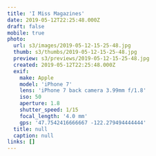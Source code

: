 ```yaml
---
title: 'I Miss Magazines'
date: 2019-05-12T22:25:48.000Z
draft: false
mobile: true
photo:
  url: s3/images/2019-05-12-15-25-48.jpg
  thumb: s3/thumbs/2019-05-12-15-25-48.jpg
  preview: s3/previews/2019-05-12-15-25-48.jpg
  created: 2019-05-12T22:25:48.000Z
  exif:
    make: Apple
    model: 'iPhone 7'
    lens: 'iPhone 7 back camera 3.99mm f/1.8'
    iso: 50
    aperture: 1.8
    shutter_speed: 1/15
    focal_length: '4.0 mm'
    gps: '47.7542416666667 -122.279494444444'
  title: null
  caption: null
links: []
---
```


